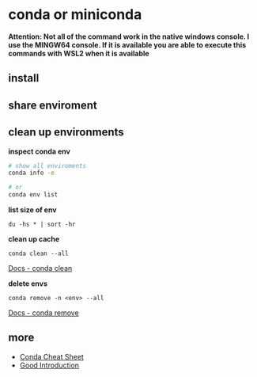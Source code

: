 # conda or miniconda

**Attention: Not all of the command work in the native windows console. I use the MINGW64 console. If it is available you are able to execute this commands with WSL2 when it is available**

## install

## share enviroment

## clean up environments

**inspect conda env**
```sh
# show all enviroments
conda info -e

# or
conda env list
```

**list size of env**

``du -hs * | sort -hr``

**clean up cache**

``conda clean --all``

[Docs - conda clean](https://docs.conda.io/projects/conda/en/latest/commands/clean.html)

**delete envs**

``conda remove -n <env> --all``

[Docs - conda remove](https://docs.conda.io/projects/conda/en/latest/commands/remove.html)

## more
* [Conda Cheat Sheet](https://docs.conda.io/projects/conda/en/latest/_downloads/843d9e0198f2a193a3484886fa28163c/conda-cheatsheet.pdf)
* [Good Introduction](https://towardsdatascience.com/a-guide-to-conda-environments-bc6180fc533)


